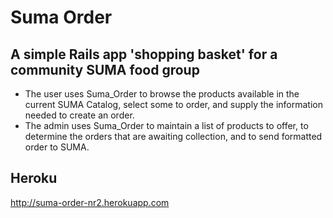 Suma Order
==========

A simple Rails app 'shopping basket' for a community SUMA food group
--------------------------------------------------------------------

- The user uses Suma_Order to browse the products available in the current SUMA Catalog, select some to
order, and supply the information needed to create an order.
- The admin uses Suma_Order to maintain a list of products to offer, to determine the
orders that are awaiting collection, and to send formatted order to SUMA.

Heroku
------
http://suma-order-nr2.herokuapp.com
